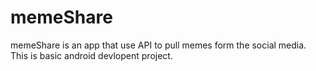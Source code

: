 # memeShare
memeShare is an app that use API to pull memes form the social media.
This is basic android devlopent project.
